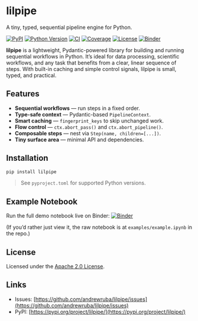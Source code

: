 # lilpipe

A tiny, typed, sequential pipeline engine for Python.

[![PyPI](https://img.shields.io/pypi/v/lilpipe.svg)](https://pypi.org/project/lilpipe/)
[![Python Version](https://img.shields.io/pypi/pyversions/lilpipe.svg)](https://pypi.org/project/lilpipe/)
[![CI](https://github.com/andrewruba/lilpipe/actions/workflows/ci.yaml/badge.svg)](https://github.com/andrewruba/lilpipe/actions)
[![Coverage](https://codecov.io/gh/andrewruba/lilpipe/branch/main/graph/badge.svg)](https://codecov.io/gh/andrewruba/lilpipe)
[![License](https://img.shields.io/badge/license-Apache%202.0-blue.svg)](https://github.com/andrewruba/lilpipe/blob/main/LICENSE)
[![Binder](https://mybinder.org/badge_logo.svg)](https://mybinder.org/v2/gh/andrewruba/lilpipe/HEAD?urlpath=%2Fdoc%2Ftree%2Fexamples%2Fexample.ipynb)

**lilpipe** is a lightweight, Pydantic-powered library for building and running sequential workflows in Python. It’s ideal for data processing, scientific workflows, and any task that benefits from a clear, linear sequence of steps. With built-in caching and simple control signals, lilpipe is small, typed, and practical.

## Features

- **Sequential workflows** — run steps in a fixed order.
- **Type-safe context** — Pydantic-based `PipelineContext`.
- **Smart caching** — `fingerprint_keys` to skip unchanged work.
- **Flow control** — `ctx.abort_pass()` and `ctx.abort_pipeline()`.
- **Composable steps** — nest via `Step(name, children=[...])`.
- **Tiny surface area** — minimal API and dependencies.

## Installation

```bash
pip install lilpipe
````

> See `pyproject.toml` for supported Python versions.

## Example Notebook

Run the full demo notebook live on Binder:
[![Binder](https://mybinder.org/badge_logo.svg)](https://mybinder.org/v2/gh/andrewruba/lilpipe/HEAD?urlpath=%2Fdoc%2Ftree%2Fexamples%2Fexample.ipynb)

(If you’d rather just view it, the raw notebook is at `examples/example.ipynb` in the repo.)

## License

Licensed under the [Apache 2.0 License](LICENSE).

## Links

* Issues: [https://github.com/andrewruba/lilpipe/issues](https://github.com/andrewruba/lilpipe/issues)
* PyPI: [https://pypi.org/project/lilpipe/](https://pypi.org/project/lilpipe/)

